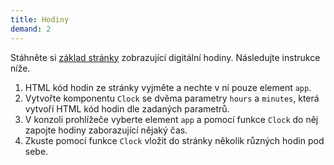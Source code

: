 ```yaml
---
title: Hodiny
demand: 2
---
```


Stáhněte si [základ stránky](assets/hodiny-zadani.zip) zobrazující digitální hodiny. Následujte instrukce níže.

1. HTML kód hodin ze stránky vyjměte a nechte v ní pouze element `app`.
1. Vytvořte komponentu `Clock` se dvěma parametry `hours` a `minutes`, která vytvoří HTML kód hodin dle zadaných parametrů.
1. V konzoli prohlížeče vyberte element `app` a pomocí funkce `Clock` do něj zapojte hodiny zaborazující nějaký čas.
1. Zkuste pomocí funkce `Clock` vložit do stránky několik různých hodin pod sebe.
